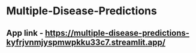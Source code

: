 # Multiple-Disease-Predictions

## App link - https://multiple-disease-predictions-kyfrjvnmjyspmwpkku33c7.streamlit.app/
